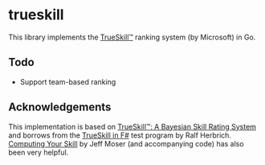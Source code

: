# trueskill

This library implements the [TrueSkill™](http://research.microsoft.com/en-us/projects/trueskill/) ranking system (by Microsoft) in Go.

## Todo

* Support team-based ranking

## Acknowledgements

This implementation is based on [TrueSkill™: A Bayesian Skill Rating System](http://research.microsoft.com/apps/pubs/default.aspx?id=67956) and borrows from the [TrueSkill in F#](http://blogs.technet.com/b/apg/archive/2008/06/16/trueskill-in-f.aspx) test program by Ralf Herbrich. [Computing Your Skill](http://www.moserware.com/2010/03/computing-your-skill.html) by Jeff Moser (and accompanying code) has also been very helpful.
